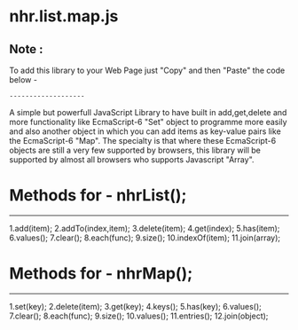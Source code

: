 # nhr.list.map.js

Note :
------

To add this library to your Web Page just "Copy" and then "Paste" the code below -

<script type="text/javascript" src="https://cdn.jsdelivr.net/gh/nowshad-hossain-rahat/nhr.list.map.js@master/nhr.list.map.js"></script>

	-------------------


A simple but powerfull JavaScript Library 
to have built in add,get,delete and more functionality like EcmaScript-6 "Set" object 
to programme more easily 
and also another object in which you can add items as key-value pairs like the EcmaScript-6 "Map".
The specialty is that where these EcmaScript-6 objects are still a very few supported by browsers,
this library will be supported by almost all browsers who supports Javascript "Array". 

# Methods for - nhrList();
--------------------------
1.add(item);
2.addTo(index,item);
3.delete(item);
4.get(index);
5.has(item);
6.values();
7.clear();
8.each(func);
9.size();
10.indexOf(item);
11.join(array);


# Methods for - nhrMap();
--------------------------
1.set(key);
2.delete(item);
3.get(key);
4.keys();
5.has(key);
6.values();
7.clear();
8.each(func);
9.size();
10.values();
11.entries();
12.join(object);


